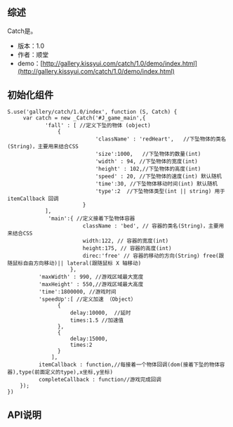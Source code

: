 ## 综述

Catch是。

* 版本：1.0
* 作者：顺堂
* demo：[http://gallery.kissyui.com/catch/1.0/demo/index.html](http://gallery.kissyui.com/catch/1.0/demo/index.html)

## 初始化组件

    S.use('gallery/catch/1.0/index', function (S, Catch) {
         var catch = new _Catch('#J_game_main',{
				'fall' : [ //定义下坠的物体 (object)
					{
		                        'className' : 'redHeart',   //下坠物体的类名(String)，主要用来结合CSS
		                        'size':1000,   //下坠物体的数量(int)
		                        'width' : 94, //下坠物体的宽度(int)
		                        'height' : 102,//下坠物体的高度(int)
		                        'speed' : 20, //下坠物体的速度(int) 默认随机
                        		'time':30, //下坠物体移动时间(int) 默认随机
		                        'type':2  //下坠物体类型(int || string) 用于itemCallback 回调
		                    }
				],
				 'main':{ //定义接着下坠物体容器
		                    className : 'bed', // 容器的类名(String)，主要用来结合CSS
		                    width:122, // 容器的宽度(int)
		                    height:175, // 容器的高度(int)
		                    direc:'free' // 容器的移动的方向(String) free(跟随鼠标自由方向移动)|| lateral(跟随鼠标 X 轴移动)
		                },
		      'maxWidth' : 990, //游戏区域最大宽度
		      'maxHeight' : 550,//游戏区域最大高度
		      'time':1800000, //游戏时间
		      'speedUp':[ //定义加速 （Object）
					{
						delay:10000,  //延时
						times:1.5 //加速值
					},
					{
						delay:15000,
						times:2
					}
				  ],
		      itemCallback : function,//每接着一个物体回调(dom(接着下坠的物体容器),type(前面定义的type),x坐标,y坐标)
		      completeCallback : function//游戏完成回调
		});
    })

## API说明

